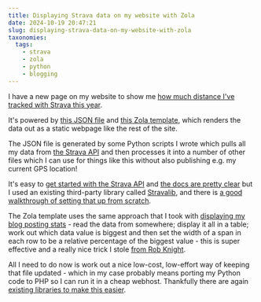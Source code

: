 ```yaml
---
title: Displaying Strava data on my website with Zola
date: 2024-10-19 20:47:21
slug: displaying-strava-data-on-my-website-with-zola
taxonomies:
  tags:
    - strava
    - zola
    - python
    - blogging
---
```


I have a new page on my website to show me [how much distance I've tracked with Strava this year](https://philwilson.org/strava/).

It's powered by [this JSON file](https://philwilson.org/strava/monthly_distances.json) and [this Zola template](https://github.com/pipwilson/blog/blob/production/themes/philwilson.org/templates/strava.html), which renders the data out as a static webpage like the rest of the site.

The JSON file is generated by some Python scripts I wrote which pulls all my data from [the Strava API](https://developers.strava.com/) and then processes it into a number of other files which I can use for things like this without also publishing e.g. my current GPS location!

It's easy to [get started with the Strava API](https://www.strava.com/settings/api) and [the docs are pretty clear](https://developers.strava.com/docs/) but I used an existing third-party library called [Stravalib](https://github.com/stravalib/stravalib), and there is [a good walkthrough of setting that up from scratch](https://medium.com/analytics-vidhya/accessing-user-data-via-the-strava-api-using-stravalib-d5bee7fdde17).

The Zola template uses the same approach that I took with [displaying my blog posting stats](https://philwilson.org/blog/stats/) - read the data from somewhere; display it all in a table; work out which data value is biggest and then set the width of a span in each row to be a relative percentage of the biggest value - this is super effective and a really nice trick I stole [from Rob Knight](https://rknight.me/blog/stats/).

All I need to do now is work out a nice low-cost, low-effort way of keeping that file updated - which in my case probably means porting my Python code to PHP so I can run it in a cheap webhost. Thankfully there are again [existing libraries to make this easier](https://github.com/basvandorst/StravaPHP).